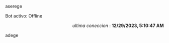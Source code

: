 aserege

<p>Bot activo: Offline</p>
<p align="right"><i>ultima coneccion</i> : <b>12/29/2023, 5:10:47 AM</b></p>

 adege
